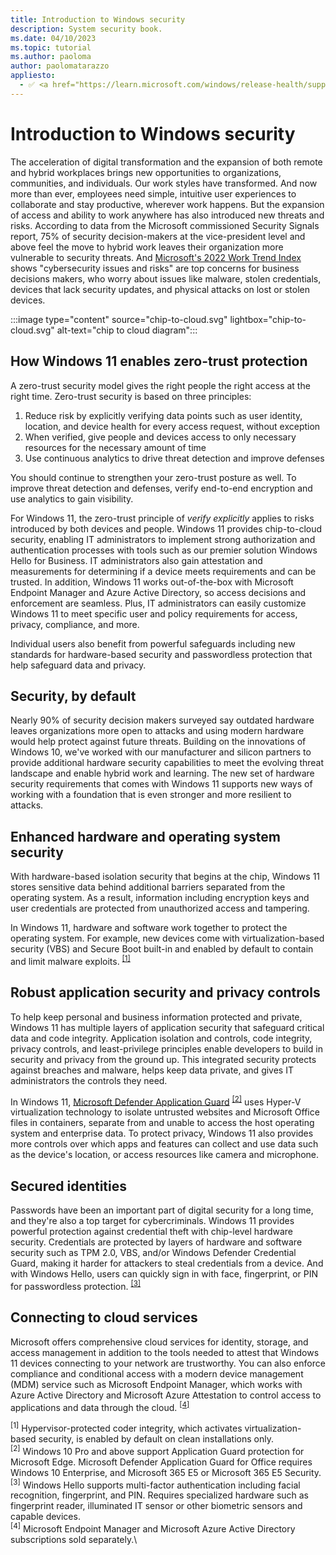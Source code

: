 ```yaml
---
title: Introduction to Windows security
description: System security book.
ms.date: 04/10/2023
ms.topic: tutorial
ms.author: paoloma
author: paolomatarazzo
appliesto:
  - ✅ <a href="https://learn.microsoft.com/windows/release-health/supported-versions-windows-client" target="_blank">Windows 11</a>
---
```


# Introduction to Windows security

The acceleration of digital transformation and the expansion of both remote and hybrid workplaces brings new opportunities to organizations, communities, and individuals. Our work styles have transformed. And now more than ever, employees need simple, intuitive user experiences to collaborate and stay productive, wherever work happens. But the expansion of access and ability to work anywhere has also introduced new threats and risks. According to data from the Microsoft commissioned Security Signals report, 75% of security decision-makers at the vice-president level and above feel the move to hybrid work leaves their organization more vulnerable to security threats. And [Microsoft's 2022 Work Trend Index](https://www.microsoft.com/security/blog/2022/04/05/new-security-features-for-windows-11-will-help-protect-hybrid-work/) shows "cybersecurity issues and risks" are top concerns for business decisions makers, who worry about issues like malware, stolen credentials, devices that lack security updates, and physical attacks on lost or stolen devices.

:::image type="content" source="chip-to-cloud.svg" lightbox="chip-to-cloud.svg" alt-text="chip to cloud diagram":::

## How Windows 11 enables zero-trust protection

A zero-trust security model gives the right people the right access at the right time. Zero-trust security is based on three principles:

1. Reduce risk by explicitly verifying data points such as user identity, location, and device health for every access request, without exception
2. When verified, give people and devices access to only necessary resources for the necessary amount of time
3. Use continuous analytics to drive threat detection and improve defenses

You should continue to strengthen your zero-trust posture as well. To improve threat detection and defenses, verify end-to-end encryption and use analytics to gain visibility.

For Windows 11, the zero-trust principle of *verify explicitly* applies to risks introduced by both devices and people. Windows 11 provides chip-to-cloud security, enabling IT administrators to implement strong authorization and authentication processes with tools such as our premier solution Windows Hello for Business. IT administrators also gain attestation and measurements for determining if a device meets requirements and can be trusted. In addition, Windows 11 works out-of-the-box with Microsoft Endpoint Manager and Azure Active Directory, so access decisions and enforcement are seamless. Plus, IT administrators can easily customize Windows 11 to meet specific user and policy requirements for access, privacy, compliance, and more.

Individual users also benefit from powerful safeguards including new standards for hardware-based security and passwordless protection that help safeguard data and privacy.

## Security, by default

Nearly 90% of security decision makers surveyed say outdated hardware leaves organizations more open to attacks and using modern hardware would help protect against future threats. Building on the innovations of Windows 10, we've worked with our manufacturer and silicon partners to provide additional hardware security capabilities to meet the evolving threat landscape and enable hybrid work and learning. The new set of hardware security requirements that comes with Windows 11 supports new ways of working with a foundation that is even stronger and more resilient to attacks.

## Enhanced hardware and operating system security

With hardware-based isolation security that begins at the chip, Windows 11 stores sensitive data behind additional barriers separated from the operating system. As a result, information including encryption keys and user credentials are protected from unauthorized access and tampering.

In Windows 11, hardware and software work together to protect the operating system. For example, new devices come with virtualization-based security (VBS) and Secure Boot built-in and enabled by default to contain and limit malware exploits. <sup>[\[1\]](#note1)</sup>

## Robust application security and privacy controls

To help keep personal and business information protected and private, Windows 11 has multiple layers of application security that safeguard critical data and code integrity. Application isolation and controls, code integrity, privacy controls, and least-privilege principles enable developers to build in security and privacy from the ground up. This integrated security protects against breaches and malware, helps keep data private, and gives IT administrators the controls they need.

In Windows 11, [Microsoft Defender Application Guard](/windows-hardware/design/device-experiences/oem-app-guard) <sup>[\[2\]](#note2)</sup> uses Hyper-V virtualization technology to isolate untrusted websites and Microsoft Office files in containers, separate from and unable to access the host operating system and enterprise data. To protect privacy, Windows 11 also provides more controls over which apps and features can collect and use data such as the device's location, or access resources like camera and microphone.

## Secured identities

Passwords have been an important part of digital security for a long time, and they're also a top target for cybercriminals. Windows 11 provides powerful protection against credential theft with chip-level hardware security. Credentials are protected by layers of hardware and software security such as TPM 2.0, VBS, and/or Windows Defender Credential Guard, making it harder for attackers to steal credentials from a device. And with Windows Hello, users can quickly sign in with face, fingerprint, or PIN for passwordless protection. <sup>[\[3\]](#note3)</sup>

## Connecting to cloud services

Microsoft offers comprehensive cloud services for identity, storage, and access management in addition to the tools needed to attest that Windows 11 devices connecting to your network are trustworthy. You can also enforce compliance and conditional access with a modern device management (MDM) service such as Microsoft Endpoint Manager, which works with Azure Active Directory and Microsoft Azure Attestation to control access to applications and data through the cloud. <sup>[\[4\]](#note4)</sup>

<sup><a name="note1"></a>[1]</sup> Hypervisor-protected coder integrity, which activates virtualization-based security, is enabled by default on clean installations only.\
<sup><a name="note2"></a>[2]</sup> Windows 10 Pro and above support Application Guard protection for Microsoft Edge. Microsoft Defender Application Guard for Office requires Windows 10 Enterprise, and Microsoft 365 E5 or Microsoft 365 E5 Security.\
<sup><a name="note3"></a>[3]</sup> Windows Hello supports multi-factor authentication including facial recognition, fingerprint, and PIN. Requires specialized hardware such as fingerprint reader, illuminated IT sensor or other biometric sensors and capable devices.\
<sup><a name="note4"></a>[4]</sup> Microsoft Endpoint Manager and Microsoft Azure Active Directory subscriptions sold separately.\
